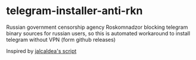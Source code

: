 # telegram-installer-anti-rkn
Russian government censorship agency Roskomnadzor blocking telegram binary sources for russian users, so this is automated workaround to install telegram without VPN (form github releases)

Inspired by [jalcaldea's script](https://gist.github.com/jalcaldea/acb22b21a8c9f0728198) 
